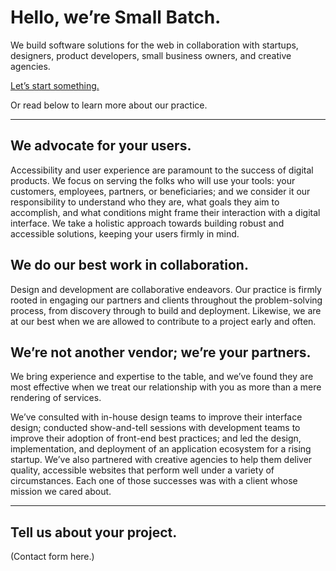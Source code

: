 # Hello, we’re Small Batch.

We build software solutions for the web in collaboration with startups, designers, product developers, small business owners, and creative agencies.

[Let’s start something.](/contact-us 'Tell us about your project.')

Or read below to learn more about our practice.

---

## We advocate for your users.
Accessibility and user experience are paramount to the success of digital products. We focus on serving the folks who will use your tools: your customers, employees, partners, or beneficiaries; and we consider it our responsibility to understand who they are, what goals they aim to accomplish, and what conditions might frame their interaction with a digital interface. We take a holistic approach towards building robust and accessible solutions, keeping your users firmly in mind.

## We do our best work in collaboration.
Design and development are collaborative endeavors. Our practice is firmly rooted in engaging our partners and clients throughout the problem-solving process, from discovery through to build and deployment. Likewise, we are at our best when we are allowed to contribute to a project early and often.

## We’re not another vendor; we’re your partners.
We bring experience and expertise to the table, and we’ve found they are most effective when we treat our relationship with you as more than a mere rendering of services.

We’ve consulted with in-house design teams to improve their interface design; conducted show-and-tell sessions with development teams to improve their adoption of front-end best practices; and led the design, implementation, and deployment of an application ecosystem for a rising startup. We’ve also partnered with creative agencies to help them deliver quality, accessible websites that perform well under a variety of circumstances. Each one of those successes was with a client whose mission we cared about.

---

## Tell us about your project.
(Contact form here.)
